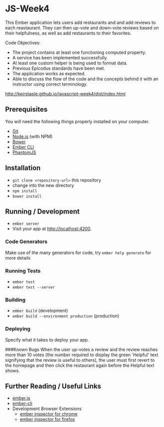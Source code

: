 # JS-Week4

This Ember application lets users add restaurants and and add reviews to each reastaurant. They can then up-vote and down-vote reviews based on their helpfulness, as well as add restaurants to their favorites.

Code Objectives: 
* The project contains at least one functioning computed property.
* A service has been implemented successfully.
* At least one custom helper is being used to format data.
* Previous Epicodus standards have been met.
* The application works as expected.
* Able to discuss the flow of the code and the concepts behind it with an instructor using correct terminology.

http://keirstaple.github.io/javascript-week4/dist/index.html


## Prerequisites

You will need the following things properly installed on your computer.

* [Git](http://git-scm.com/)
* [Node.js](http://nodejs.org/) (with NPM)
* [Bower](http://bower.io/)
* [Ember CLI](http://www.ember-cli.com/)
* [PhantomJS](http://phantomjs.org/)

## Installation

* `git clone <repository-url>` this repository
* change into the new directory
* `npm install`
* `bower install`

## Running / Development

* `ember server`
* Visit your app at [http://localhost:4200](http://localhost:4200).

### Code Generators

Make use of the many generators for code, try `ember help generate` for more details

### Running Tests

* `ember test`
* `ember test --server`

### Building

* `ember build` (development)
* `ember build --environment production` (production)

### Deploying

Specify what it takes to deploy your app.

###Known Bugs
When the user up-votes a review and the review reaches more than 10 votes (the number required to display the green 'Helpful' text signifying that the review is useful to others), the user must first revert to the homepage and then click the restaurant again before the Helpful text shows.

## Further Reading / Useful Links

* [ember.js](http://emberjs.com/)
* [ember-cli](http://www.ember-cli.com/)
* Development Browser Extensions
  * [ember inspector for chrome](https://chrome.google.com/webstore/detail/ember-inspector/bmdblncegkenkacieihfhpjfppoconhi)
  * [ember inspector for firefox](https://addons.mozilla.org/en-US/firefox/addon/ember-inspector/)


